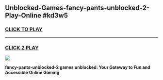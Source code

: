 
## Unblocked-Games-fancy-pants-unblocked-2-Play-Online #kd3w5
<h3>
<a href="https://news.freeplayer.one?title=fancy-pants-unblocked-2&ref=3">CLICK TO PLAY</a></h3>
<hr>

<h3>
<a href="https://news.freeplayer.one?title=fancy-pants-unblocked-2&ref=3">CLICK 2 PLAY</a>
  
</h3>

<a href="https://news.freeplayer.one?title=fancy-pants-unblocked-2&ref=3"><img src="https://clearcache.store/games.png"></a>


**fancy-pants-unblocked-2 games unblocked: Your Gateway to Fun and Accessible Online Gaming**
